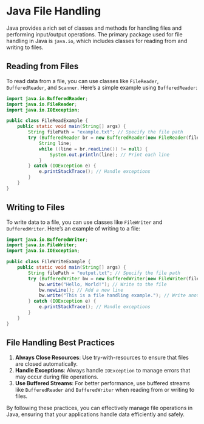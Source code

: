 # Java File Handling

Java provides a rich set of classes and methods for handling files and performing input/output operations. The primary package used for file handling in Java is `java.io`, which includes classes for reading from and writing to files.

## Reading from Files

To read data from a file, you can use classes like `FileReader`, `BufferedReader`, and `Scanner`. Here’s a simple example using `BufferedReader`:

```java
import java.io.BufferedReader;
import java.io.FileReader;
import java.io.IOException;

public class FileReadExample {
    public static void main(String[] args) {
        String filePath = "example.txt"; // Specify the file path
        try (BufferedReader br = new BufferedReader(new FileReader(filePath))) {
            String line;
            while ((line = br.readLine()) != null) {
                System.out.println(line); // Print each line
            }
        } catch (IOException e) {
            e.printStackTrace(); // Handle exceptions
        }
    }
}
```

## Writing to Files

To write data to a file, you can use classes like `FileWriter` and `BufferedWriter`. Here’s an example of writing to a file:

```java
import java.io.BufferedWriter;
import java.io.FileWriter;
import java.io.IOException;

public class FileWriteExample {
    public static void main(String[] args) {
        String filePath = "output.txt"; // Specify the file path
        try (BufferedWriter bw = new BufferedWriter(new FileWriter(filePath))) {
            bw.write("Hello, World!"); // Write to the file
            bw.newLine(); // Add a new line
            bw.write("This is a file handling example."); // Write another line
        } catch (IOException e) {
            e.printStackTrace(); // Handle exceptions
        }
    }
}
```

## File Handling Best Practices

1. **Always Close Resources**: Use try-with-resources to ensure that files are closed automatically.
2. **Handle Exceptions**: Always handle `IOException` to manage errors that may occur during file operations.
3. **Use Buffered Streams**: For better performance, use buffered streams like `BufferedReader` and `BufferedWriter` when reading from or writing to files.

By following these practices, you can effectively manage file operations in Java, ensuring that your applications handle data efficiently and safely.